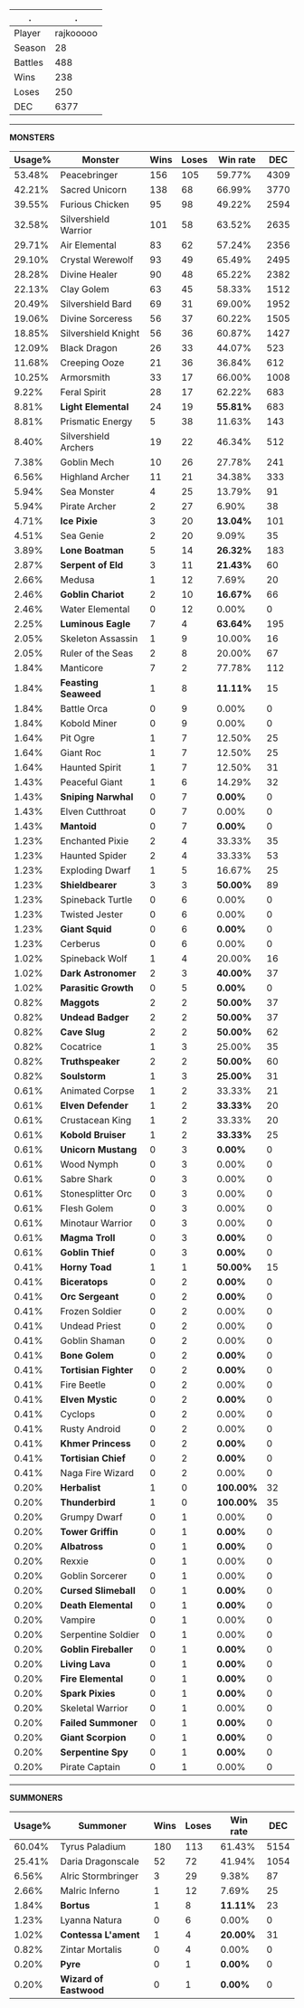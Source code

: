 .|.
|-|-
Player|rajkooooo
Season|28
Battles|488
Wins|238
Loses|250
DEC|6377

---
**MONSTERS**

Usage%|Monster|Wins|Loses|Win rate|DEC|
-|-|-|-|-|-|
53.48%|Peacebringer|156|105|59.77%|4309|
42.21%|Sacred Unicorn|138|68|66.99%|3770|
39.55%|Furious Chicken|95|98|49.22%|2594|
32.58%|Silvershield Warrior|101|58|63.52%|2635|
29.71%|Air Elemental|83|62|57.24%|2356|
29.10%|Crystal Werewolf|93|49|65.49%|2495|
28.28%|Divine Healer|90|48|65.22%|2382|
22.13%|Clay Golem|63|45|58.33%|1512|
20.49%|Silvershield Bard|69|31|69.00%|1952|
19.06%|Divine Sorceress|56|37|60.22%|1505|
18.85%|Silvershield Knight|56|36|60.87%|1427|
12.09%|Black Dragon|26|33|44.07%|523|
11.68%|Creeping Ooze|21|36|36.84%|612|
10.25%|Armorsmith|33|17|66.00%|1008|
9.22%|Feral Spirit|28|17|62.22%|683|
8.81%|**Light Elemental**|24|19|**55.81%**|683|
8.81%|Prismatic Energy|5|38|11.63%|143|
8.40%|Silvershield Archers|19|22|46.34%|512|
7.38%|Goblin Mech|10|26|27.78%|241|
6.56%|Highland Archer|11|21|34.38%|333|
5.94%|Sea Monster|4|25|13.79%|91|
5.94%|Pirate Archer|2|27|6.90%|38|
4.71%|**Ice Pixie**|3|20|**13.04%**|101|
4.51%|Sea Genie|2|20|9.09%|35|
3.89%|**Lone Boatman**|5|14|**26.32%**|183|
2.87%|**Serpent of Eld**|3|11|**21.43%**|60|
2.66%|Medusa|1|12|7.69%|20|
2.46%|**Goblin Chariot**|2|10|**16.67%**|66|
2.46%|Water Elemental|0|12|0.00%|0|
2.25%|**Luminous Eagle**|7|4|**63.64%**|195|
2.05%|Skeleton Assassin|1|9|10.00%|16|
2.05%|Ruler of the Seas|2|8|20.00%|67|
1.84%|Manticore|7|2|77.78%|112|
1.84%|**Feasting Seaweed**|1|8|**11.11%**|15|
1.84%|Battle Orca|0|9|0.00%|0|
1.84%|Kobold Miner|0|9|0.00%|0|
1.64%|Pit Ogre|1|7|12.50%|25|
1.64%|Giant Roc|1|7|12.50%|25|
1.64%|Haunted Spirit|1|7|12.50%|31|
1.43%|Peaceful Giant|1|6|14.29%|32|
1.43%|**Sniping Narwhal**|0|7|**0.00%**|0|
1.43%|Elven Cutthroat|0|7|0.00%|0|
1.43%|**Mantoid**|0|7|**0.00%**|0|
1.23%|Enchanted Pixie|2|4|33.33%|35|
1.23%|Haunted Spider|2|4|33.33%|53|
1.23%|Exploding Dwarf|1|5|16.67%|25|
1.23%|**Shieldbearer**|3|3|**50.00%**|89|
1.23%|Spineback Turtle|0|6|0.00%|0|
1.23%|Twisted Jester|0|6|0.00%|0|
1.23%|**Giant Squid**|0|6|**0.00%**|0|
1.23%|Cerberus|0|6|0.00%|0|
1.02%|Spineback Wolf|1|4|20.00%|16|
1.02%|**Dark Astronomer**|2|3|**40.00%**|37|
1.02%|**Parasitic Growth**|0|5|**0.00%**|0|
0.82%|**Maggots**|2|2|**50.00%**|37|
0.82%|**Undead Badger**|2|2|**50.00%**|37|
0.82%|**Cave Slug**|2|2|**50.00%**|62|
0.82%|Cocatrice|1|3|25.00%|35|
0.82%|**Truthspeaker**|2|2|**50.00%**|60|
0.82%|**Soulstorm**|1|3|**25.00%**|31|
0.61%|Animated Corpse|1|2|33.33%|21|
0.61%|**Elven Defender**|1|2|**33.33%**|20|
0.61%|Crustacean King|1|2|33.33%|20|
0.61%|**Kobold Bruiser**|1|2|**33.33%**|25|
0.61%|**Unicorn Mustang**|0|3|**0.00%**|0|
0.61%|Wood Nymph|0|3|0.00%|0|
0.61%|Sabre Shark|0|3|0.00%|0|
0.61%|Stonesplitter Orc|0|3|0.00%|0|
0.61%|Flesh Golem|0|3|0.00%|0|
0.61%|Minotaur Warrior|0|3|0.00%|0|
0.61%|**Magma Troll**|0|3|**0.00%**|0|
0.61%|**Goblin Thief**|0|3|**0.00%**|0|
0.41%|**Horny Toad**|1|1|**50.00%**|15|
0.41%|**Biceratops**|0|2|**0.00%**|0|
0.41%|**Orc Sergeant**|0|2|**0.00%**|0|
0.41%|Frozen Soldier|0|2|0.00%|0|
0.41%|Undead Priest|0|2|0.00%|0|
0.41%|Goblin Shaman|0|2|0.00%|0|
0.41%|**Bone Golem**|0|2|**0.00%**|0|
0.41%|**Tortisian Fighter**|0|2|**0.00%**|0|
0.41%|Fire Beetle|0|2|0.00%|0|
0.41%|**Elven Mystic**|0|2|**0.00%**|0|
0.41%|Cyclops|0|2|0.00%|0|
0.41%|Rusty Android|0|2|0.00%|0|
0.41%|**Khmer Princess**|0|2|**0.00%**|0|
0.41%|**Tortisian Chief**|0|2|**0.00%**|0|
0.41%|Naga Fire Wizard|0|2|0.00%|0|
0.20%|**Herbalist**|1|0|**100.00%**|32|
0.20%|**Thunderbird**|1|0|**100.00%**|35|
0.20%|Grumpy Dwarf|0|1|0.00%|0|
0.20%|**Tower Griffin**|0|1|**0.00%**|0|
0.20%|**Albatross**|0|1|**0.00%**|0|
0.20%|Rexxie|0|1|0.00%|0|
0.20%|Goblin Sorcerer|0|1|0.00%|0|
0.20%|**Cursed Slimeball**|0|1|**0.00%**|0|
0.20%|**Death Elemental**|0|1|**0.00%**|0|
0.20%|Vampire|0|1|0.00%|0|
0.20%|Serpentine Soldier|0|1|0.00%|0|
0.20%|**Goblin Fireballer**|0|1|**0.00%**|0|
0.20%|**Living Lava**|0|1|**0.00%**|0|
0.20%|**Fire Elemental**|0|1|**0.00%**|0|
0.20%|**Spark Pixies**|0|1|**0.00%**|0|
0.20%|Skeletal Warrior|0|1|0.00%|0|
0.20%|**Failed Summoner**|0|1|**0.00%**|0|
0.20%|**Giant Scorpion**|0|1|**0.00%**|0|
0.20%|**Serpentine Spy**|0|1|**0.00%**|0|
0.20%|Pirate Captain|0|1|0.00%|0|

---
**SUMMONERS**

Usage%|Summoner|Wins|Loses|Win rate|DEC|
-|-|-|-|-|-|
60.04%|Tyrus Paladium|180|113|61.43%|5154|
25.41%|Daria Dragonscale|52|72|41.94%|1054|
6.56%|Alric Stormbringer|3|29|9.38%|87|
2.66%|Malric Inferno|1|12|7.69%|25|
1.84%|**Bortus**|1|8|**11.11%**|23|
1.23%|Lyanna Natura|0|6|0.00%|0|
1.02%|**Contessa L'ament**|1|4|**20.00%**|31|
0.82%|Zintar Mortalis|0|4|0.00%|0|
0.20%|**Pyre**|0|1|**0.00%**|0|
0.20%|**Wizard of Eastwood**|0|1|**0.00%**|0|
